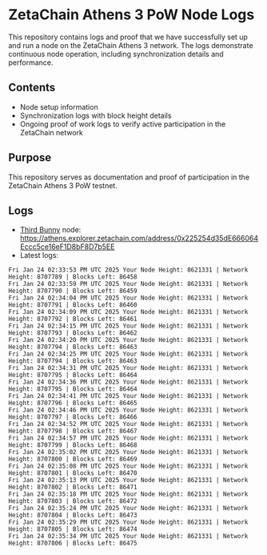 # ZetaChain Athens 3 PoW Node Logs
This repository contains logs and proof that we have successfully set up and run a node on the ZetaChain Athens 3 network. The logs demonstrate continuous node operation, including synchronization details and performance.

## Contents
- Node setup information
- Synchronization logs with block height details
- Ongoing proof of work logs to verify active participation in the ZetaChain network

## Purpose
This repository serves as documentation and proof of participation in the ZetaChain Athens 3 PoW testnet.

## Logs

- [Third Bunny](https://thirdbunny.xyz/) node: https://athens.explorer.zetachain.com/address/0x225254d35dE666064Eccc5ce16eF1D8bF8D7b5EE
- Latest logs:
```
Fri Jan 24 02:33:53 PM UTC 2025 Your Node Height: 8621331 | Network Height: 8707789 | Blocks Left: 86458
Fri Jan 24 02:33:59 PM UTC 2025 Your Node Height: 8621331 | Network Height: 8707790 | Blocks Left: 86459
Fri Jan 24 02:34:04 PM UTC 2025 Your Node Height: 8621331 | Network Height: 8707791 | Blocks Left: 86460
Fri Jan 24 02:34:09 PM UTC 2025 Your Node Height: 8621331 | Network Height: 8707792 | Blocks Left: 86461
Fri Jan 24 02:34:15 PM UTC 2025 Your Node Height: 8621331 | Network Height: 8707793 | Blocks Left: 86462
Fri Jan 24 02:34:20 PM UTC 2025 Your Node Height: 8621331 | Network Height: 8707794 | Blocks Left: 86463
Fri Jan 24 02:34:25 PM UTC 2025 Your Node Height: 8621331 | Network Height: 8707794 | Blocks Left: 86463
Fri Jan 24 02:34:31 PM UTC 2025 Your Node Height: 8621331 | Network Height: 8707795 | Blocks Left: 86464
Fri Jan 24 02:34:36 PM UTC 2025 Your Node Height: 8621331 | Network Height: 8707795 | Blocks Left: 86464
Fri Jan 24 02:34:41 PM UTC 2025 Your Node Height: 8621331 | Network Height: 8707796 | Blocks Left: 86465
Fri Jan 24 02:34:46 PM UTC 2025 Your Node Height: 8621331 | Network Height: 8707797 | Blocks Left: 86466
Fri Jan 24 02:34:52 PM UTC 2025 Your Node Height: 8621331 | Network Height: 8707798 | Blocks Left: 86467
Fri Jan 24 02:34:57 PM UTC 2025 Your Node Height: 8621331 | Network Height: 8707799 | Blocks Left: 86468
Fri Jan 24 02:35:02 PM UTC 2025 Your Node Height: 8621331 | Network Height: 8707800 | Blocks Left: 86469
Fri Jan 24 02:35:08 PM UTC 2025 Your Node Height: 8621331 | Network Height: 8707801 | Blocks Left: 86470
Fri Jan 24 02:35:13 PM UTC 2025 Your Node Height: 8621331 | Network Height: 8707802 | Blocks Left: 86471
Fri Jan 24 02:35:18 PM UTC 2025 Your Node Height: 8621331 | Network Height: 8707803 | Blocks Left: 86472
Fri Jan 24 02:35:24 PM UTC 2025 Your Node Height: 8621331 | Network Height: 8707804 | Blocks Left: 86473
Fri Jan 24 02:35:29 PM UTC 2025 Your Node Height: 8621331 | Network Height: 8707805 | Blocks Left: 86474
Fri Jan 24 02:35:34 PM UTC 2025 Your Node Height: 8621331 | Network Height: 8707806 | Blocks Left: 86475
```
